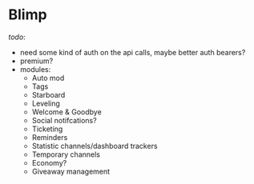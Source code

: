 # Blimp

_todo_:

- need some kind of auth on the api calls, maybe better auth bearers?
- premium?
- modules:
  - Auto mod
  - Tags
  - Starboard
  - Leveling
  - Welcome & Goodbye
  - Social notifcations?
  - Ticketing
  - Reminders
  - Statistic channels/dashboard trackers
  - Temporary channels
  - Economy?
  - Giveaway management
